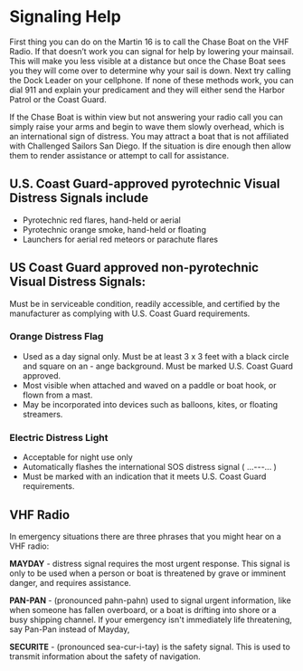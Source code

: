 # Signaling Help

First thing you can do on the Martin 16 is to call the Chase Boat on the VHF Radio. If that doesn’t work you can signal for help by lowering your mainsail. This will make you less visible at a distance but once the Chase Boat sees you they will come over to determine why your sail is down. Next try calling the Dock Leader on your cellphone. If none of these methods work, you can dial 911 and explain your predicament and they will either send the Harbor Patrol or the Coast Guard.

If the Chase Boat is within view but not answering your radio call you can simply raise your arms and begin to wave them slowly overhead, which is an international sign of distress. You may attract a boat that is not affiliated with Challenged Sailors San Diego. If the situation is dire enough then allow them to render assistance or attempt to call for assistance.

## U.S. Coast Guard-approved pyrotechnic Visual Distress Signals include

- Pyrotechnic red flares, hand-held or aerial
- Pyrotechnic orange smoke, hand-held or floating
- Launchers for aerial red meteors or parachute flares

## US Coast Guard approved non-pyrotechnic Visual Distress Signals:

Must be in serviceable condition, readily accessible, and certified by the manufacturer as complying with U.S. Coast Guard requirements.

### Orange Distress Flag

- Used as a day signal only. Must be at least 3 x 3 feet with a black circle and square on an - ange background. Must be marked U.S. Coast Guard approved.
- Most visible when attached and waved on a paddle or boat hook, or flown from a mast.
- May be incorporated into devices such as balloons, kites, or floating streamers.

### Electric Distress Light

- Acceptable for night use only
- Automatically flashes the international SOS distress signal ( ...---... )
- Must be marked with an indication that it meets U.S. Coast Guard requirements.

## VHF Radio

In emergency situations there are three phrases that you might hear on a VHF radio:

**MAYDAY** - distress signal requires the most urgent response. This signal is only to be used when a person or boat is threatened by grave or imminent danger, and requires assistance.

**PAN-PAN** - (pronounced pahn-pahn) used to signal urgent information, like when someone has fallen overboard, or a boat is drifting into shore or a busy shipping channel. If your emergency isn't immediately life threatening, say Pan-Pan instead of Mayday,

**SECURITE** - (pronounced sea-cur-i-tay) is the safety signal. This is used to transmit information about the safety of navigation.
